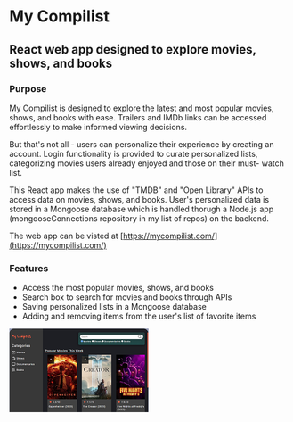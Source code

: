 # My Compilist

## React web app designed to explore movies, shows, and books

### Purpose
My Compilist is designed to explore the latest and most popular movies, shows, and books with ease. Trailers and IMDb links can be accessed effortlessly to make informed viewing decisions.

But that's not all - users can personalize their experience by creating an account. Login functionality is provided to curate personalized lists, categorizing movies users already enjoyed and those on their must- watch list.

This React app makes the use of "TMDB" and "Open Library" APIs to access data on movies, shows, and books. User's personalized data is stored in a Mongoose database which is handled thorugh a Node.js app (mongooseConnections repository in my list of repos) on the backend.

The web app can be visted at [https://mycompilist.com/](https://mycompilist.com/)

### Features
* Access the most popular movies, shows, and books
* Search box to search for movies and books through APIs
* Saving personalized lists in a Mongoose database
* Adding and removing items from the user's list of favorite items

![app homepage image](public/assets/myCompilist.png)